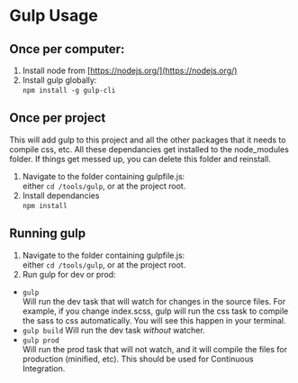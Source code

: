 Gulp Usage
==========

Once per computer:
------------------
1. Install node from [https://nodejs.org/](https://nodejs.org/)
2. Install gulp globally:  
   `npm install -g gulp-cli`

Once per project
----------------
This will add gulp to this project and all the other packages that it
needs to compile css, etc. All these dependancies get installed to the
node_modules folder.  If things get messed up, you can delete this
folder and reinstall.

1. Navigate to the folder containing gulpfile.js:  
   either `cd /tools/gulp`, or at the project root.
2. Install dependancies  
   `npm install`

Running gulp
------------

1. Navigate to the folder containing gulpfile.js:  
    either `cd /tools/gulp`, or at the project root.
2. Run gulp for dev or prod:
  * `gulp`  
    Will run the dev task that will watch for changes in the source files.
    For example, if you change index.scss, gulp will run the css task to
    compile the sass to css automatically. You will see this happen in your
    terminal.
  * `gulp build`
    Will run the dev task _without_ watcher.  
  * `gulp prod`  
    Will run the prod task that will not watch, and it will compile the files for
    production (minified, etc).  This should be used for Continuous Integration.
